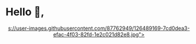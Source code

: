 # Hello 👋,

<p align="center">
  <a href="#">
    s://user-images.githubusercontent.com/87762949/126489169-7cd0dea3-efac-4f03-82fd-1e2c021d82e8.jpg">
 </p>
